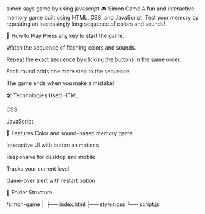 simon says game by using javascript
🎮 Simon Game
A fun and interactive memory game built using HTML, CSS, and JavaScript. Test your memory by repeating an increasingly long sequence of colors and sounds!

🧠 How to Play
Press any key to start the game.

Watch the sequence of flashing colors and sounds.

Repeat the exact sequence by clicking the buttons in the same order.

Each round adds one more step to the sequence.

The game ends when you make a mistake!

🛠️ Technologies Used
HTML

CSS

JavaScript

🚀 Features
Color and sound-based memory game

Interactive UI with button animations

Responsive for desktop and mobile

Tracks your current level

Game-over alert with restart option




📁 Folder Structure

/simon-game
│
├── index.html
├── styles.css
└── script.js
